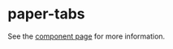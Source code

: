 paper-tabs
=====

See the [component page](http://www.polymer-project.org/docs/elements/paper-elements.html#paper-tabs) for more information.
